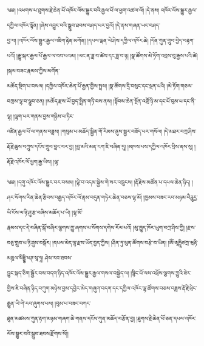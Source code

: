 ﻿  
༄༅། །འཕགས་པ་ཐུགས་རྗེ་ཆེན་པོ་འཁོར་ལོས་སྒྱུར་བའི་རྒྱལ་པོ་ལ་ཕྱག་འཚལ་ལོ། །དེ་ནས། འཁོར་ལོས་སྒྱུར་རྒྱལ་དཀྱིལ་འཁོར་སྟོན། །ཞེས་འབྱུང་བའི་སྒྲུབ་ཐབས་བཤད་པར་བྱའོ། །དེ་ནས་གཞན་ཡང་བཤད་  
བྱ་བ། །འཁོར་ལོས་སྒྱུར་རྒྱལ་འཇིག་རྟེན་མགོན། །དཔལ་ལྡན་ཡེ་ཤེས་དཀྱིལ་འཁོར་ཆེ། །དོན་ཀུན་གྲུབ་བྱེད་བརྟག་པའོ། །རྒྱུ་སྐར་རྒྱལ་པོ་རྒྱལ་ལ་བབ་པའམ། །ཡང་ན་ཟླ་བ་ཚེས་དང་ཟླ་བ་ཉ། །སྣ་ཚོགས་མེ་ཏོག་འབྲས་བུ་རྒྱས་པའི་ཚེ། །སྐལ་བཟང་རྣམས་ཀྱིས་མགོན་  
མཆོད་སྡིག་པ་བསལ། །དཀྱིལ་འཁོར་ཆེན་པོ་རྒྱན་གྱིས་སྤྲས། །སྣ་ཚོགས་དྲི་བསུང་དང་ལྡན་པའི། །མེ་ཏོག་གཅལ་བཀྲམ་ལྷ་བ་ལྷུབ་ཅན། །མཆོད་རྫས་ཡོ་བྱད་སྤྲིན་གཏི་བས་ནས། །སྟོབས་ཆེན་སྔོན་འགྲོ་ཉི་མ་དང་པོ་བུམ་པ་དང་ནི་ལྷ། །ལྷག་པར་གནས་བྱས་གཉིས་པ་ཏིང་  
འཛིན་རྒྱལ་པོ་ལ་གནས་བཟླས། །གསུམ་པ་མཆོད་སྦྱིན་གོ་རིམས་ནུས་སྦྱར་བཟོད་པར་གསོལ། །དེ་མཐར་བཀྲ་ཤིས་རྡོ་རྗེ་ཆུས་བཀྲུས་དངོས་གྲུབ་བླང་བར་བྱ། །བླ་མའི་མན་ངག་ཇི་བཞིན་དུ། །མཁས་པས་དཀྱིལ་འཁོར་བྲིས་ནས་སུ། །རྡོ་རྗེ་འཁོར་ལོ་ཕྱག་རྒྱ་ཡིས། །ལྷ་  
  
༄༅། །དགུ་འཁོར་ལོས་སྒྱུར་བར་བསམ། །ལྟེ་བ་འདམ་སྐྱེས་གེ་སར་འཁྲུངས། །རྡོ་རྗེས་མཚོན་པ་དཔལ་ཆེན་ཉིད། །ཤར་སོགས་རིན་ཆེན་རྩིབས་བརྒྱད་འཁོར་ལོ་རྣམ་བདུན་གཏེར་ཆེན་བཅས་ལྷ་མོ། །ཁྱམས་བཟང་རབ་མཉམ་བཻཌཱུརྱ་ཡི་ངོས་ལ་ཉི་ཤུ་རྩ་བཞིས་མཆོད་པ་ཡི། །ལྷ་མོ་  
རྣམས་དང་དེ་བཞིན་སྒོ་བཞིར་ལྕགས་ཀྱུ་ཞགས་པ་སོགས་དགེས་རོལ་པའོ། །མུ་ཁྱུད་ཁོར་ཡུག་བཀྲ་ཤིས་ཀྱི། །རྫས་བཅུ་གྲུབ་པ་ཉི་ཤུས་བསྐོར། །དཔལ་མེད་ལྷ་རྫས་ཡོད་བྱད་ཀྱིས། །ཤིན་ཏུ་ཕུན་ཚོགས་བརྩེ་བ་ཡིན། །ཨོཾ་ཨཱཧྲཱིཙཀྲ་ཝརྟི་མཎྜལ་སིདྡྷི་ཕཊ་སཱ་ཧཱ། ཤེས་རབ་ཐབས་  
བྱུང་སྐད་ཅིག་སྦྱོར་བས་བདག་ཉིད་འཁོར་ལོས་སྒྱུར་རྒྱལ་གསལ་བསྐྱེད་ལ། །སྙིང་པོ་ལས་འཕྲོས་ལྕགས་ཀྱུའི་ཟེར་གྱིས་ཇི་བཞིན་ཉིད་བཀུག་མཉེས་བྱས་དབྱེར་མེད་གཞུག་བདག་དང་དཀྱིལ་འཁོར་ལྷ་ཚོགས་བཅས་བཟླས་རྡོ་རྗེ་ཕྲེང་རྒྱུན་ཡི་གེ་རབ་ཞུགས་པས། །བུམ་པ་བཟང་བཀང་  
ཐུན་མཚམས་ཀུན་རྟག་མཉམ་གཞག་ཆེ་གནས་དངོས་ཀུན་མཆོད་བརྩོན་བྱ། །ཐུགས་རྗེ་ཆེན་པོ་ཅན་དཔལ་འཁོར་ལོས་སྒྱུར་བའི་སྒྲུབ་ཐབས་རྫོགས་སོ།།  
  
  
